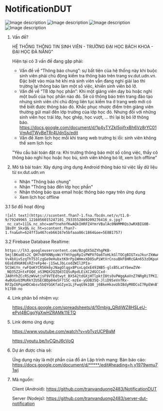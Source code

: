 # NotificationDUT


![Image description](https://github.com/tranvanduong2483/NotificationDUT/blob/master/image/1.png)
![Image description](https://github.com/tranvanduong2483/NotificationDUT/blob/master/image/2.png)
![Image description](https://github.com/tranvanduong2483/NotificationDUT/blob/master/image/3.png)
![Image description](https://github.com/tranvanduong2483/NotificationDUT/blob/master/image/4.png)



1. Vấn đề?

    HỆ THỐNG THÔNG TIN SINH VIÊN - TRƯỜNG ĐẠI HỌC BÁCH KHOA - ĐẠI HỌC ĐÀ NẴNG”

    Hiện tại có 3 vấn đề đang gặp phải:
    - Vấn đề về “Thông báo chung”: sự bất tiện của hệ thống này khi buộc sinh viên phải chủ động kiểm tra thông báo trên trang sv.dut.udn.vn. Đặc biệt vào mùa hè khi mà sinh viên vẫn đang nghỉ giải lao thì trường lại thông báo làm một số việc, khiến sinh viên bỏ lỡ.
    - Vấn đề về “TB lớp học phần”: Khi một giảng viên dạy bù hoặc nghỉ một buổi của học phần nào đó. Sẽ có thông báo trên trang đào tạo nhưng sinh viên chỉ chủ động liên tục kiểm tra ở trang web mới có thể biết được thông báo đó. Khắc phục nhược điểm trên giảng viên thường gửi mail đến lớp trưởng của lớp học đó. Nhưng đối với những sinh viên học trái lớp, học ghép, học vượt, … thì lại bị bỏ lỡ thông báo.
        https://docs.google.com/document/d/1p4vTYZkI5ojfrxBh6Vz8rYC01VmAdTWyBeTRr4UdnSs/edit
    - Vấn đề Xem lịch học mỗi khi trang web trường bị lỗi: sinh viên không thể xem lịch học

    "Yêu cầu bài toán đặt ra: Khi trường thông báo một số công việc, thầy cô thông báo nghỉ học hoặc học bù, sinh viên không bỏ lỡ, xem lịch offline"

2. Mô tả bài toán: Xây dựng ứng dụng Android thông báo từ việc lấy dữ liệu từ sv.dut.udn.vn
    - Nhận "Thông báo chung"
    - Nhận "Thông báo đến lớp học phần"
    - Nhận thông báo qua email hoặc thông báo ngay trên ứng dụng
    - Xem lịch học offline

3.1 Sơ đồ hoạt động

    ![alt text](https://scontent.fhan7-1.fna.fbcdn.net/v/t1.0-9/79249965_1216056015247101_7933552869209276416_o.jpg?_nc_cat=111&_nc_ohc=amftnehnfKwAQkIHRFZ4YmrVBalAc0NHMMRQs3wRXBIG0B-1Bs0Y_5kxQ&_nc_ht=scontent.fhan7-1.fna&oh=624ff3a467ceb66167e5bfaaa86c1864&oe=5E8B1757)

3.2 Firebase Database Realtime:

    https://lh3.googleusercontent.com/BzgOX5UZYhgPKB-5mjlBKudEs2C_QH7nBFKNNyxWcYfHthppRpIsPWPXfOa6ToHLkGlTOCgBIGTxuJkurZkWwAXY7ZCXlsUb1pXvfRtQ70dTH21VU8vYywSgHa6A4HMdtRfyQKNXQnAn5ywMwZeq4D4K1XzO0Q8MvrxRJX_ysAz6ZmMyWxRV5Tb4QMxmdkU_SLh7dy4HlORo2z-Vv4bXivSzqThT53lzgGo9eHubxtK9rPp1WHmxXD05uPiWtVrCnsuBkF8HRcGAn653zDKpuCDYJ8zN4V5JN2s-6EoEd9UA9EsRZreFp4e-j1SwLJbLcodZWIl2PIa-5CSWiYn_rwFQoKYCR56k6yJNagOlqgx8PsxLqdxE491NB5-glsB5LatYbewZVW-_NQ35Z2ntxFOQd_oS3MQX2QZQd3IQSuRpdLEiXC2dGCCxd-JA0hYhZCcRSzWVwtjsF9VTEdtwyt_BXS42tdGXjHTlpktI0ts0vPWgqAaVnZ7NRgRiTPKIJMOmN_rjanR5YSNnCDVrFdz-4w0UGxU3MoRkYZUSECBDp04e5F71SC-mzEe-yGUB35Q-JliD9SeVnfRx-RFZpI6PqaHDCmbsv5bQYGGKfaGIye1LjFwqG9k1Q0_j6BkeHkavUbIBdyM0DCoI7RpEWnBTvFzC5RNEZYDsVF0FyyKcUhHnb4kgQiRm=w1814-h1780-no

4. Link phân bổ nhiệm vụ:

    https://docs.google.com/spreadsheets/d/10mbjg_QRdjWZ8HSLeU-ePyI4BCgqYgXwHZRAMk11ETQ

5. Link demo ứng dụng:

    https://www.youtube.com/watch?v=vbTvzUCPBqM

    https://youtu.be/IvCQnJ6cVoQ

6. Dự án được chia sẽ:

    Ứng dụng này là một phần của đồ án Lập trình mạng:
    Bản báo cáo: https://docs.google.com/document/d/*****/edit#heading=h.y1979wmu71wj

7. Mã nguồn: 

    Client (Android): https://github.com/tranvanduong2483/NotificationDUT

    Server (Nodejs): https://github.com/tranvanduong2483/server-dut-notification

 

